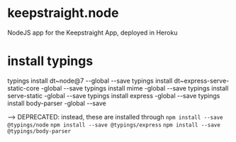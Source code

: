 # keepstraight.node
NodeJS app for the Keepstraight App, deployed in Heroku


# install typings
typings install dt~node@7 --global --save
typings install dt~express-serve-static-core -global --save
typings install mime -global --save
typings install serve-static -global --save
typings install express -global --save
typings install body-parser -global --save

--> DEPRECATED: instead, these are installed through 
`npm install --save @typings/node`
`npm install --save @typings/express`
`npm install --save @typings/body-parser`
